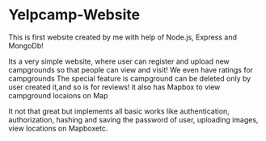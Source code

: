 # Yelpcamp-Website
This is first website created by me with help of Node.js, Express and MongoDb!

Its a very simple website, where user can register and upload new campgrounds so that people can view and visit!
We even have ratings for campgrounds
The special feature is campground can be deleted only by user created it,and so is for reviews!
it also has Mapbox to view campground locaions on Map


It not that great but implements all basic works like authentication, authorization, hashing and saving the password of user, uploading images, view locations on Mapboxetc.
